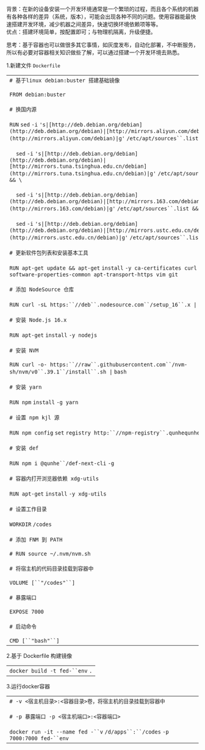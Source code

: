背景：在新的设备安装一个开发环境通常是一个繁琐的过程，而且各个系统的机器有各种各样的差异（系统，版本），可能会出现各种不同的问题。使用容器能最快速搭建开发环境，减少机器之间差异，快速切换环境依赖项等等。  
优点：搭建环境简单，按配置即可；与物理机隔离，升级便捷。

思考：基于容器也可以做很多其它事情，如灰度发布，自动化部署，不中断服务，所以有必要对容器相关知识做些了解，可以通过搭建一个开发环境去熟悉。

1.新建文件 `Dockerfile`

|                                                                                                                                                                                                                                                                                                                                                                                                                                                                                                                                                                                                                                                                                                                                                                                                                                                                                                                                                                                                                                                                                                                                                                                                                                                                                                                                                                                                                                                                                                                                                                                                                                                                                                                                                                                                                                                                                                                                                         |
| ------------------------------------------------------------------------------------------------------------------------------------------------------------------------------------------------------------------------------------------------------------------------------------------------------------------------------------------------------------------------------------------------------------------------------------------------------------------------------------------------------------------------------------------------------------------------------------------------------------------------------------------------------------------------------------------------------------------------------------------------------------------------------------------------------------------------------------------------------------------------------------------------------------------------------------------------------------------------------------------------------------------------------------------------------------------------------------------------------------------------------------------------------------------------------------------------------------------------------------------------------------------------------------------------------------------------------------------------------------------------------------------------------------------------------------------------------------------------------------------------------------------------------------------------------------------------------------------------------------------------------------------------------------------------------------------------------------------------------------------------------------------------------------------------------------------------------------------------------------------------------------------------------------------------------------------------------- |
| `# 基于linux debian:buster 搭建基础镜像`<br><br>`FROM debian:buster`<br><br>`# 换国内源`<br><br>`RUN` `sed` `-i` `'s\|[http://deb.debian.org/debian](http://deb.debian.org/debian)\|[http://mirrors.aliyun.com/debian](http://mirrors.aliyun.com/debian)\|g'` `/etc/apt/sources``.list && \`<br><br>    `sed` `-i` `'s\|[http://deb.debian.org/debian](http://deb.debian.org/debian)\|[http://mirrors.tuna.tsinghua.edu.cn/debian](http://mirrors.tuna.tsinghua.edu.cn/debian)\|g'` `/etc/apt/sources``.list && \`<br><br>    `sed` `-i` `'s\|[http://deb.debian.org/debian](http://deb.debian.org/debian)\|[http://mirrors.163.com/debian](http://mirrors.163.com/debian)\|g'` `/etc/apt/sources``.list && \`<br><br>    `sed` `-i` `'s\|[http://deb.debian.org/debian](http://deb.debian.org/debian)\|[http://mirrors.ustc.edu.cn/debian](http://mirrors.ustc.edu.cn/debian)\|g'` `/etc/apt/sources``.list`<br><br>`# 更新软件包列表和安装基本工具`<br><br>`RUN apt-get update && apt-get` `install` `-y ca-certificates curl gnupg2 software-properties-common apt-transport-https vim git`<br><br>`# 添加 NodeSource 仓库`<br><br>`RUN curl -sL https:``//deb``.nodesource.com``/setup_16``.x \|` `bash` `-`<br><br>`# 安装 Node.js 16.x`<br><br>`RUN apt-get` `install` `-y nodejs`<br><br>`# 安装 NVM`<br><br>`RUN curl -o- https:``//raw``.githubusercontent.com``/nvm-sh/nvm/v0``.39.1``/install``.sh \|` `bash`<br><br>`# 安装 yarn`<br><br>`RUN npm` `install` `-g yarn`<br><br>`# 设置 npm kjl 源`<br><br>`RUN npm config` `set` `registry http:``//npm-registry``.qunhequnhe.com/`<br><br>`# 安装 def`<br><br>`RUN npm i @qunhe``/def-next-cli` `-g`<br><br>`# 容器内打开浏览器依赖 xdg-utils`<br><br>`RUN apt-get` `install` `-y xdg-utils`<br><br>`# 设置工作目录`<br><br>`WORKDIR` `/codes`<br><br>`# 添加 FNM 到 PATH`<br><br>`# RUN source ~/.nvm/nvm.sh`<br><br>`# 将宿主机的代码目录挂载到容器中`<br><br>`VOLUME [``"/codes"``]`<br><br>`# 暴露端口`<br><br>`EXPOSE 7000`<br><br>`# 启动命令`<br><br>`CMD [``"bash"``]` |

2.基于 Dockerfile 构建镜像

|                                 |
| ------------------------------- |
| `docker build -t fed-``env` `.` |

3.运行docker容器

|                                                                                                                                                                 |
| --------------------------------------------------------------------------------------------------------------------------------------------------------------- |
| `# -v <宿主机目录>:<容器目录>卷，将宿主机的目录挂载到容器中`<br><br>`# -p 暴露端口 -p <宿主机端口>:<容器端口>`<br><br>`docker run -it --name fed -``v` `/d/apps``:``/codes` `-p 7000:7000 fed-``env` |
